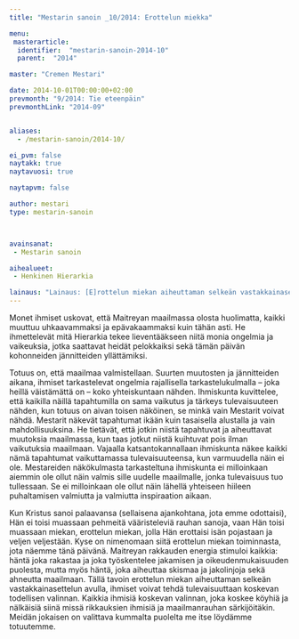 ```yaml
---
title: "Mestarin sanoin _10/2014: Erottelun miekka"

menu:
 masterarticle:
  identifier:  "mestarin-sanoin-2014-10"
  parent:  "2014"

master: "Cremen Mestari"

date: 2014-10-01T00:00:00+02:00
prevmonth: "9/2014: Tie eteenpäin"
prevmonthLink: "2014-09"


aliases:
  - /mestarin-sanoin/2014-10/

ei_pvm: false
naytakk: true
naytavuosi: true

naytapvm: false

author: mestari
type: mestarin-sanoin



avainsanat:
 - Mestarin sanoin

aihealueet:
 - Henkinen Hierarkia

lainaus: "Lainaus: [E]rottelun miekan aiheuttaman selkeän vastakkainasettelun avulla, ihmiset voivat tehdä tulevaisuuttaan koskevan todellisen valinnan."
---
```

<p>Monet ihmiset uskovat, että Maitreyan maailmassa olosta huolimatta, kaikki muuttuu uhkaavammaksi ja epävakaammaksi kuin tähän asti. He ihmettelevät mitä Hierarkia tekee lieventääkseen niitä monia ongelmia ja vaikeuksia, jotka saattavat heidät pelokkaiksi sekä tämän päivän kohonneiden jännitteiden yllättämiksi.</p>
<p>Totuus on, että maailmaa valmistellaan. Suurten muutosten ja jännitteiden aikana, ihmiset tarkastelevat ongelmia rajallisella tarkastelukulmalla – joka heillä väistämättä on – koko yhteiskuntaan nähden. Ihmiskunta kuvittelee, että kaikilla näillä tapahtumilla on sama vaikutus ja tärkeys tulevaisuuteen nähden, kun totuus on aivan toisen näköinen, se minkä vain Mestarit voivat nähdä. Mestarit näkevät tapahtumat ikään kuin tasaisella alustalla ja vain mahdollisuuksina. He tietävät, että jotkin niistä tapahtuvat ja aiheuttavat muutoksia maailmassa, kun taas jotkut niistä kuihtuvat pois ilman vaikutuksia maailmaan. Vajaalla katsantokannallaan ihmiskunta näkee kaikki nämä tapahtumat vaikuttamassa tulevaisuuteensa, kun varmuudella näin ei ole. Mestareiden näkökulmasta tarkasteltuna ihmiskunta ei milloinkaan aiemmin ole ollut näin valmis sille uudelle maailmalle, jonka tulevaisuus tuo tullessaan. Se ei milloinkaan ole ollut näin lähellä yhteiseen hiileen puhaltamisen valmiutta ja valmiutta inspiraation aikaan.</p>
<p>Kun Kristus sanoi palaavansa (sellaisena ajankohtana, jota emme odottaisi), Hän ei toisi muassaan pehmeitä vääristeleviä rauhan sanoja, vaan Hän toisi muassaan miekan, erottelun miekan, jolla Hän erottaisi isän pojastaan ja veljen veljestään. Kyse on nimenomaan siitä erottelun miekan toiminnasta, jota näemme tänä päivänä. Maitreyan rakkauden energia stimuloi kaikkia: häntä joka rakastaa ja joka työskentelee jakamisen ja oikeudenmukaisuuden puolesta, mutta myös häntä, joka aiheuttaa skismaa ja jakolinjoja sekä ahneutta maailmaan. Tällä tavoin erottelun miekan aiheuttaman selkeän vastakkainasettelun avulla, ihmiset voivat tehdä tulevaisuuttaan koskevan todellisen valinnan. Kaikkia ihmisiä koskevan valinnan, joka koskee köyhiä ja nälkäisiä siinä missä rikkauksien ihmisiä ja maailmanrauhan särkijöitäkin. Meidän jokaisen on valittava kummalta puolelta me itse löydämme totuutemme.</p>